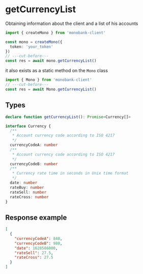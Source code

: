 # getCurrencyList

Obtaining information about the client and a list of his accounts

```ts twoslash
import { createMono } from 'monobank-client'

const mono = createMono({
  token: 'your_token'
})
// ---cut-before---
const res = await mono.getCurrencyList()
```
it also exists as a static method on the `Mono` class
```ts twoslash
import { Mono } from 'monobank-client'
// ---cut-before---
const res = await Mono.getCurrencyList()
```

## Types
```ts
declare function getCurrencyList(): Promise<Currency[]>

interface Currency {
  /**
   * Account currency code according to ISO 4217
   */
  currencyCodeA: number
  /**
   * Account currency code according to ISO 4217
   */
  currencyCodeB: number
  /**
   * Currency rate time in seconds in Unix time format
   */
  date: number
  rateBuy: number
  rateSell: number
  rateCross: number
}
```

## Response example
```json
[
  {
    "currencyCodeA": 840,
    "currencyCodeB": 980,
    "date": 1628586000,
    "rateSell": 27.5,
    "rateCross": 27.5
  }
]
```
